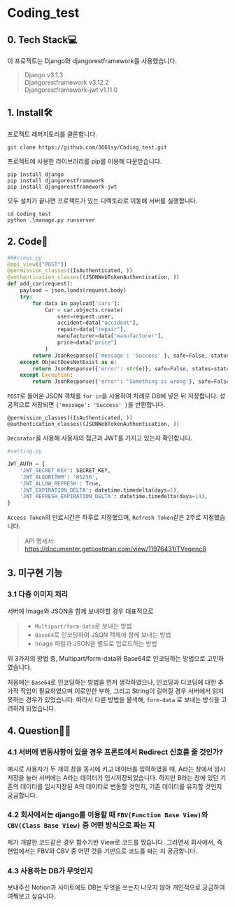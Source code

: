 # Coding_test
## 0. Tech Stack💻

이 프로젝트는 Django와 djangorestframework를 사용했습니다.
> Django v3.1.3   
> Djangorestframework v3.12.2   
> Djangorestframework-jwt v1.11.0


## 1. Install🛠

프로젝트 레퍼지토리를 클론합니다.
```
git clone https://github.com/3661sy/Coding_test.git
```
프로젝트에 사용한 라이브러리를 pip를 이용해 다운받습니다.
```
pip install django
pip install djangorestframework
pip install djangorestframework-jwt
```
모두 설치가 끝나면 프로젝트가 있는 디렉토리로 이동해 서버를 실행합니다.

```
cd Coding_test
python .\manage.py runserver
```

## 2. Code📑
```python
###views.py
@api_view(["POST"])
@permission_classes((IsAuthenticated, ))
@authentication_classes((JSONWebTokenAuthentication, ))
def add_car(request):
    payload = json.loads(request.body)
    try:
        for data in payload['cars']:
            Car = car.objects.create(
                user=request.user,
                accident=data["accident"],
                repair=data["repair"],
                manufacturer=data["manufacturer"],
                price=data["price"]
            )
        return JsonResponse({'message': 'Success' }, safe=False, status=status.HTTP_201_CREATED)
    except ObjectDoesNotExist as e:
        return JsonResponse({'error': str(e)}, safe=False, status=status.HTTP_404_NOT_FOUND)
    except Exception:
        return JsonResponse({'error': 'Something is wrong'}, safe=False, status=status.HTTP_500_INTERNAL_SERVER_ERROR)
```
`POST`로 들어온 JSON 객체를 `for in`을 사용하여 차례로 DB에 넣은 뒤 저장합니다. 성공적으로 저장되면 `{'message': 'Success' }`을 반환합니다.

```
@permission_classes((IsAuthenticated, ))
@authentication_classes((JSONWebTokenAuthentication, ))
```
`Decorator`을 사용해 사용자의 접근과 JWT를 가지고 있는지 확인합니다. 

```python
#setting.py

JWT_AUTH = {
    'JWT_SECRET_KEY': SECRET_KEY,
    'JWT_ALGORITHM': 'HS256',
    'JWT_ALLOW_REFRESH': True,
    'JWT_EXPIRATION_DELTA': datetime.timedelta(days=1),
    'JWT_REFRESH_EXPIRATION_DELTA': datetime.timedelta(days=14),
}
```
`Access Token`의 만료시간은 하루로 지정했으며, `Refresh Token`같은 2주로 지정했습니다.
 
 > API 명세서: <https://documenter.getpostman.com/view/11976431/TVeqenc8>

## 3. 미구현 기능
### 3.1 다중 이미지 처리
서버에 Image와 JSON을 함께 보내야할 경우 대표적으로
> * `Multipart/form-data`로 보내는 방법
> * `Base64`로 인코딩하여 JSON 객체에 함께 보내는 방법
> * Image 파일과 JSON을 별도로 업로드하는 방법
 
 위 3가지의 방법 중, Multipart/form-data와 Base64로 인코딩하는 방법으로 고민하였습니다.    
  
 처음에는 `Base64`로 인코딩하는 방법을 먼저 생각하였으나, 인코딩과 디코딩에 대한 추가적 작업이 필요하였으며 이로인한 부하, 그리고 String이 길어질 경우 서버에서 읽지 못하는 경우가 있었습니다. 따라서 다른 방법을 물색해, `form-data` 로 보내는 방식을 고려하게 되었습니다.

## 4. Question🙋‍♀️
### 4.1 서버에 변동사항이 있을 경우 프론트에서 Redirect 신호를 줄 것인가?
예시로 사용자가 두 개의 창을 동시에 키고 데이터를 입력하였을 때, A라는 창에서 임시저장을 눌러 서버에는 A라는 데이터가 임시저장되었습니다. 하지만 B라는 창에 있던 기존의 데이터를 임시저장된 A의 데이터로 변동할 것인지, 기존 데이터를 유지할 것인지 궁금합니다.

### 4.2 회사에서는 django를 이용할 때 `FBV(Function Base View)`와 `CBV(Class Base View)` 중 어떤 방식으로 짜는 지
제가 개발한 코드같은 경우 함수기반 View로 코드를 짰습니다. 그러면서 회사에서, 즉 현업에서는 FBV와 CBV 중 어떤 것을 기반으로 코드를 짜는 지 궁금합니다.

### 4.3 사용하는 DB가 무엇인지
보내주신 Notion과 사이트에도 DB는 무엇을 쓰는지 나오지 않아 개인적으로 궁금하여 여쭤보고 싶습니다.